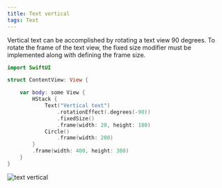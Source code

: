 ```yaml
---
title: Text vertical
tags: Text
---
```


Vertical text can be accomplished by rotating a text view 90 degrees. To rotate the frame of the text view, the fixed size modifier must be implemented along with defining the frame size.

```swift
import SwiftUI

struct ContentView: View {

    var body: some View {
        HStack {
            Text("Vertical text")
                .rotationEffect(.degrees(-90))
                .fixedSize()
                .frame(width: 20, height: 180)
            Circle()
                .frame(width: 200)
        }
        .frame(width: 400, height: 300)
    }
}
```

![text vertical](/swift-macos/images/text-vertical.png)
